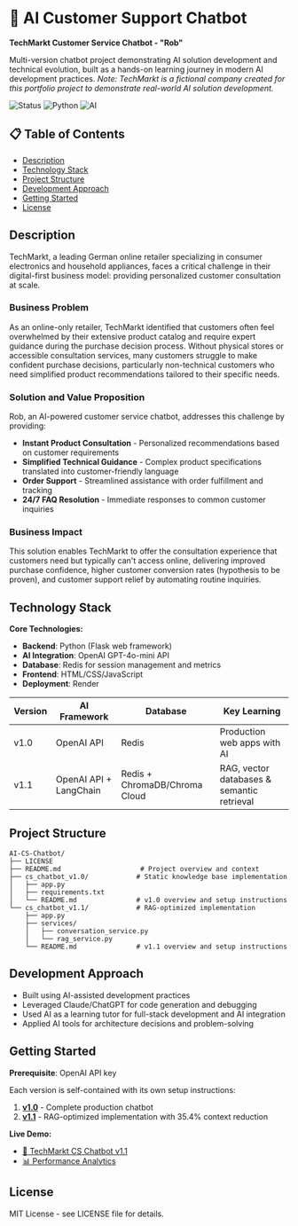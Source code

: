 # 🤖 AI Customer Support Chatbot
**TechMarkt Customer Service Chatbot - "Rob"**

Multi-version chatbot project demonstrating AI solution development and technical evolution, built as a hands-on learning journey in modern AI development practices.
*Note: TechMarkt is a fictional company created for this portfolio project to demonstrate real-world AI solution development.*

![Status](https://img.shields.io/badge/status-Active%20Development-green)
![Python](https://img.shields.io/badge/python-3.10+-blue)
![AI](https://img.shields.io/badge/AI-OpenAI%20GPT--4o--mini-orange)

## 📋 Table of Contents

- [Description](#description)
- [Technology Stack](#technology-stack)
- [Project Structure](#project-structure)
- [Development Approach](#development-approach)
- [Getting Started](#getting-started)
- [License](#license)

## Description

TechMarkt, a leading German online retailer specializing in consumer electronics and household appliances, faces a critical challenge in their digital-first business model: providing personalized customer consultation at scale.

### Business Problem

As an online-only retailer, TechMarkt identified that customers often feel overwhelmed by their extensive product catalog and require expert guidance during the purchase decision process. Without physical stores or accessible consultation services, many customers struggle to make confident purchase decisions, particularly non-technical customers who need simplified product recommendations tailored to their specific needs.


### Solution and Value Proposition

Rob, an AI-powered customer service chatbot, addresses this challenge by providing:
- **Instant Product Consultation** - Personalized recommendations based on customer requirements
- **Simplified Technical Guidance** - Complex product specifications translated into customer-friendly language  
- **Order Support** - Streamlined assistance with order fulfillment and tracking
- **24/7 FAQ Resolution** - Immediate responses to common customer inquiries

### Business Impact

This solution enables TechMarkt to offer the consultation experience that customers need but typically can't access online, delivering improved purchase confidence, higher customer conversion rates (hypothesis to be proven), and customer support relief by automating routine inquiries.

## Technology Stack

**Core Technologies:**
- **Backend**: Python (Flask web framework)  
- **AI Integration**: OpenAI GPT-4o-mini API
- **Database**: Redis for session management and metrics
- **Frontend**: HTML/CSS/JavaScript
- **Deployment**: Render

| Version | AI Framework | Database | Key Learning |
|---------|-------------|----------|--------------|
| v1.0 | OpenAI API | Redis | Production web apps with AI |
| v1.1 | OpenAI API + LangChain | Redis + ChromaDB/Chroma Cloud | RAG, vector databases & semantic retrieval |

## Project Structure
```
AI-CS-Chatbot/
├── LICENSE
├── README.md                    # Project overview and context
├── cs_chatbot_v1.0/            # Static knowledge base implementation
│   ├── app.py
│   ├── requirements.txt
│   └── README.md               # v1.0 overview and setup instructions
└── cs_chatbot_v1.1/            # RAG-optimized implementation
    ├── app.py
    ├── services/
    │   ├── conversation_service.py
    │   └── rag_service.py
    └── README.md               # v1.1 overview and setup instructions
```

## Development Approach

- Built using AI-assisted development practices
- Leveraged Claude/ChatGPT for code generation and debugging
- Used AI as a learning tutor for full-stack development and AI integration
- Applied AI tools for architecture decisions and problem-solving

## Getting Started

**Prerequisite**: OpenAI API key

Each version is self-contained with its own setup instructions:

1. **[v1.0](./cs_chatbot_v1.0/)** - Complete production chatbot
2. **[v1.1](./cs_chatbot_v1.1/)** - RAG-optimized implementation with 35.4% context reduction

**Live Demo:**
- [🚀 TechMarkt CS Chatbot v1.1](https://ai-chatbot-us1u.onrender.com)
- [📊 Performance Analytics](https://ai-chatbot-us1u.onrender.com/metrics)

## License

MIT License - see LICENSE file for details.

